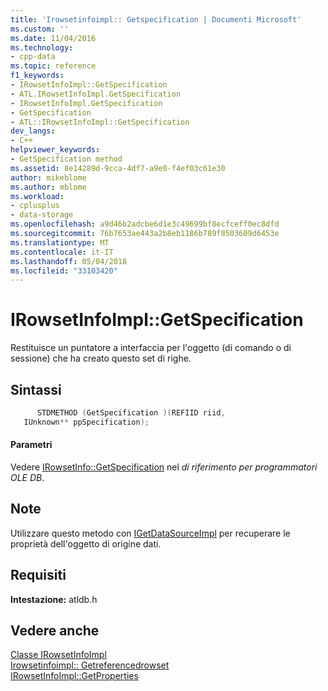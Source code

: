 ```yaml
---
title: 'Irowsetinfoimpl:: Getspecification | Documenti Microsoft'
ms.custom: ''
ms.date: 11/04/2016
ms.technology:
- cpp-data
ms.topic: reference
f1_keywords:
- IRowsetInfoImpl::GetSpecification
- ATL.IRowsetInfoImpl.GetSpecification
- IRowsetInfoImpl.GetSpecification
- GetSpecification
- ATL::IRowsetInfoImpl::GetSpecification
dev_langs:
- C++
helpviewer_keywords:
- GetSpecification method
ms.assetid: 8e14289d-9cca-4df7-a9e0-f4ef03c61e30
author: mikeblome
ms.author: mblome
ms.workload:
- cplusplus
- data-storage
ms.openlocfilehash: a9d46b2adcbe6d1e3c49699bf8ecfceff0ec8dfd
ms.sourcegitcommit: 76b7653ae443a2b8eb1186b789f8503609d6453e
ms.translationtype: MT
ms.contentlocale: it-IT
ms.lasthandoff: 05/04/2018
ms.locfileid: "33103420"
---
```

# <a name="irowsetinfoimplgetspecification"></a>IRowsetInfoImpl::GetSpecification
Restituisce un puntatore a interfaccia per l'oggetto (di comando o di sessione) che ha creato questo set di righe.  
  
## <a name="syntax"></a>Sintassi  
  
```cpp
      STDMETHOD (GetSpecification )(REFIID riid,  
   IUnknown** ppSpecification);  
```  
  
#### <a name="parameters"></a>Parametri  
 Vedere [IRowsetInfo::GetSpecification](https://msdn.microsoft.com/en-us/library/ms716746.aspx) nel *di riferimento per programmatori OLE DB*.  
  
## <a name="remarks"></a>Note  
 Utilizzare questo metodo con [IGetDataSourceImpl](../../data/oledb/igetdatasourceimpl-class.md) per recuperare le proprietà dell'oggetto di origine dati.  
  
## <a name="requirements"></a>Requisiti  
 **Intestazione:** atldb.h  
  
## <a name="see-also"></a>Vedere anche  
 [Classe IRowsetInfoImpl](../../data/oledb/irowsetinfoimpl-class.md)   
 [Irowsetinfoimpl:: Getreferencedrowset](../../data/oledb/irowsetinfoimpl-getreferencedrowset.md)   
 [IRowsetInfoImpl::GetProperties](../../data/oledb/irowsetinfoimpl-getproperties.md)